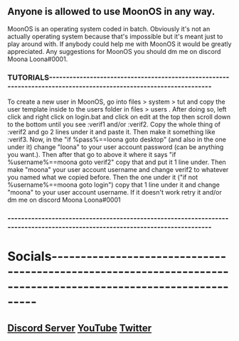 ## Anyone is allowed to use MoonOS in any way.

MoonOS is an operating system coded in batch. Obviously it's not an actually operating system because that's impossible but it's meant just to play around with.
If anybody could help me with MoonOS it would be greatly appreciated. Any suggestions for MoonOS you should dm me on discord Moona Loona#0001.

### TUTORIALS-----------------------------------------------------------------------------------------------------------------
To create a new user in MoonOS, go into files > system > tut and copy the user template inside to the users folder in files > users . After doing so, left click and right click on login.bat and click on edit at the top then scroll down to the bottom until you see :verif1 and/or :verif2. Copy the whole thing of :verif2 and go 2 lines under it and paste it. Then make it something like :verif3. Now, in the "if %pass%==loona goto desktop" (and also in the one under it) change "loona" to your user account password (can be anything you want.). Then after that go to above it where it says "if %username%==moona goto verif2" copy that and put it 1 line under. Then make "moona" your user account username and change verif2 to whatever you named what we copied before. Then the one under it ("if not %username%==moona goto login") copy that 1 line under it and change "moona" to your user account username. If it doesn't work retry it and/or dm me on discord Moona Loona#0001
### -----------------------------------------------------------------------------------------------------------------------------

# Socials---------------------------------------------------------------------------------------------------------------
## [Discord Server](https://discord.gg/AKFvXdv7fy) [YouTube](https://www.youtube.com/@MoonaLoons) [Twitter](https://twitter.com/MoonsMoona)
